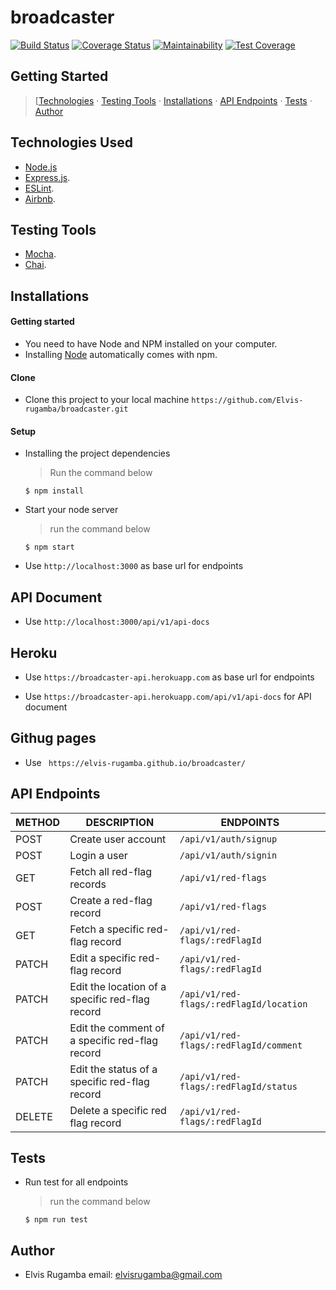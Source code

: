 # broadcaster

[![Build Status](https://travis-ci.org/Elvis-rugamba/broadcaster.svg?branch=integrate-travis-ci)](https://travis-ci.org/Elvis-rugamba/broadcaster)
[![Coverage Status](https://coveralls.io/repos/github/Elvis-rugamba/broadcaster/badge.svg?branch=fixing-travisCI-test-image-issue-169989415)](https://coveralls.io/github/Elvis-rugamba/broadcaster?branch=fixing-travisCI-test-image-issue-169989415)
[![Maintainability](https://api.codeclimate.com/v1/badges/83a178d27820916e60c8/maintainability)](https://codeclimate.com/github/Elvis-rugamba/broadcaster/maintainability)
[![Test Coverage](https://api.codeclimate.com/v1/badges/83a178d27820916e60c8/test_coverage)](https://codeclimate.com/github/Elvis-rugamba/broadcaster/test_coverage)


## Getting Started

> [[Technologies](#technologies-used) &middot; [Testing Tools](#testing-tools) &middot; [Installations](#installations) &middot; [API Endpoints](#api-endpoints) &middot; [Tests](#tests) &middot; [Author](#author)


## Technologies Used

[node]: (https://nodejs.org)

- [Node.js](node)
- [Express.js](https://expressjs.com).
- [ESLint](https://eslint.org/).
- [Airbnb](https://www.npmjs.com/package/eslint-config-airbnb).

## Testing Tools

- [Mocha](https://mochajs.org/).
- [Chai](https://chaijs.com).

## Installations

#### Getting started

- You need to have Node and NPM installed on your computer.
- Installing [Node](node) automatically comes with npm.

#### Clone

- Clone this project to your local machine `https://github.com/Elvis-rugamba/broadcaster.git`

#### Setup

- Installing the project dependencies
  > Run the command below
  ```shell
  $ npm install
  ```
- Start your node server
  > run the command below
  ```shell
  $ npm start
  ```
- Use `http://localhost:3000` as base url for endpoints

## API Document

- Use `http://localhost:3000/api/v1/api-docs`

## Heroku

- Use `https://broadcaster-api.herokuapp.com` as base url for endpoints

- Use `https://broadcaster-api.herokuapp.com/api/v1/api-docs` for API document

## Githug pages

- Use ` https://elvis-rugamba.github.io/broadcaster/`

## API Endpoints

| METHOD | DESCRIPTION                                     | ENDPOINTS                                  |
| ------ | ----------------------------------------------- | ------------------------------------------ |
| POST   | Create user account                             | `/api/v1/auth/signup`                      |
| POST   | Login a user                                    | `/api/v1/auth/signin`                      |
| GET    | Fetch all ​red-flag ​records                      | `/api/v1/red-flags`                        |
| POST   | Create a red-flag ​record                        | `/api/v1/red-flags`                        |
| GET    | Fetch a specific ​red-flag ​record                | `/api/v1/red-flags/:redFlagId`             |
| PATCH  | Edit a specific red-flag record                 | `/api/v1/red-flags/:redFlagId`             |
| PATCH  | Edit the location of a specific red-flag record | `/api/v1/red-flags/:redFlagId/location`    |
| PATCH  | Edit the comment of a specific red-flag record  | `/api/v1/red-flags/:redFlagId/comment`     |
| PATCH  | Edit the status of a specific red-flag record   | `/api/v1/red-flags/:redFlagId/status`      |
| DELETE | Delete a specific red flag record               | `/api/v1/red-flags/:redFlagId`             |


## Tests

- Run test for all endpoints
  > run the command below
  ```shell
  $ npm run test
  ```


## Author

- Elvis Rugamba
   email: elvisrugamba@gmail.com  
